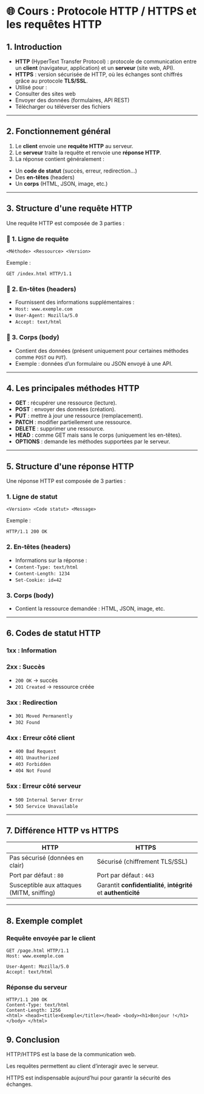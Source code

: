 # 🌐 Cours : Protocole HTTP / HTTPS et les requêtes HTTP

## 1. Introduction
- **HTTP** (HyperText Transfer Protocol) : protocole de communication entre un **client** (navigateur, application) et un **serveur** (site web, API).
- **HTTPS** : version sécurisée de HTTP, où les échanges sont chiffrés grâce au protocole **TLS/SSL**.
- Utilisé pour :
- Consulter des sites web
- Envoyer des données (formulaires, API REST)
- Télécharger ou téléverser des fichiers

---

## 2. Fonctionnement général
1. Le **client** envoie une **requête HTTP** au serveur.
2. Le **serveur** traite la requête et renvoie une **réponse HTTP**.
3. La réponse contient généralement :
- Un **code de statut** (succès, erreur, redirection…)
- Des **en-têtes** (headers)
- Un **corps** (HTML, JSON, image, etc.)

---

## 3. Structure d'une requête HTTP
Une requête HTTP est composée de 3 parties :

### 🔹 1. Ligne de requête
```shell
<Méthode> <Ressource> <Version>
```
Exemple :
```shell
GET /index.html HTTP/1.1
```
### 🔹 2. En-têtes (headers)
- Fournissent des informations supplémentaires :
- `Host: www.exemple.com`
- `User-Agent: Mozilla/5.0`
- `Accept: text/html`

### 🔹 3. Corps (body)
- Contient des données (présent uniquement pour certaines méthodes comme `POST` ou `PUT`).
- Exemple : données d’un formulaire ou JSON envoyé à une API.

---

## 4. Les principales méthodes HTTP
- **GET** : récupérer une ressource (lecture).
- **POST** : envoyer des données (création).
- **PUT** : mettre à jour une ressource (remplacement).
- **PATCH** : modifier partiellement une ressource.
- **DELETE** : supprimer une ressource.
- **HEAD** : comme GET mais sans le corps (uniquement les en-têtes).
- **OPTIONS** : demande les méthodes supportées par le serveur.

---

## 5. Structure d'une réponse HTTP

Une réponse HTTP est composée de 3 parties :

### 1. Ligne de statut

```shell
<Version> <Code statut> <Message>
```
Exemple :
```shell
HTTP/1.1 200 OK
```
### 2. En-têtes (headers)
- Informations sur la réponse :
- `Content-Type: text/html`
- `Content-Length: 1234`
- `Set-Cookie: id=42`

### 3. Corps (body)
- Contient la ressource demandée : HTML, JSON, image, etc.

---

## 6. Codes de statut HTTP

### **1xx** : Information
### **2xx** : Succès  
- `200 OK` → succès
- `201 Created` → ressource créée
### **3xx** : Redirection  
- `301 Moved Permanently`
- `302 Found`
### **4xx** : Erreur côté client  
- `400 Bad Request`
- `401 Unauthorized`
- `403 Forbidden`
- `404 Not Found`
### **5xx** : Erreur côté serveur  
- `500 Internal Server Error`
- `503 Service Unavailable`

---

## 7. Différence HTTP vs HTTPS
| HTTP | HTTPS |
|------|-------|
| Pas sécurisé (données en clair) | Sécurisé (chiffrement TLS/SSL) |
| Port par défaut : `80` | Port par défaut : `443` |
| Susceptible aux attaques (MITM, sniffing) | Garantit **confidentialité**, **intégrité** et **authenticité** |

---

## 8. Exemple complet

### Requête envoyée par le client
```shell
GET /page.html HTTP/1.1
Host: www.exemple.com

User-Agent: Mozilla/5.0
Accept: text/html
```
### Réponse du serveur

```shell
HTTP/1.1 200 OK
Content-Type: text/html
Content-Length: 1256
<html> <head><title>Exemple</title></head> <body><h1>Bonjour !</h1></body> </html> 
```
## 9. Conclusion

HTTP/HTTPS est la base de la communication web.

Les requêtes permettent au client d’interagir avec le serveur.

HTTPS est indispensable aujourd’hui pour garantir la sécurité des échanges.
